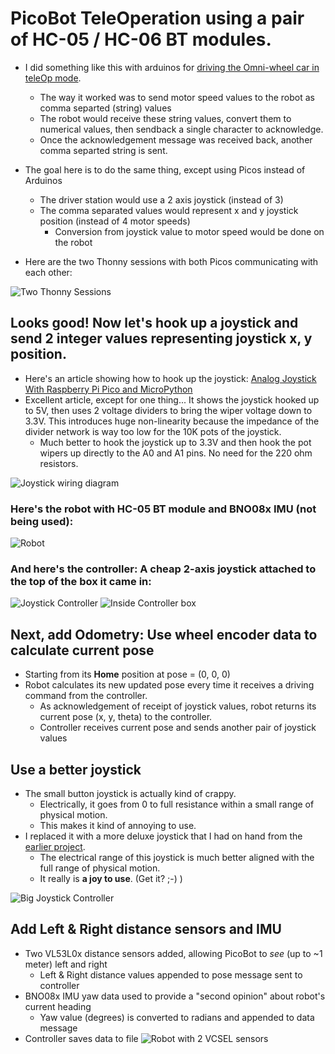 # PicoBot TeleOperation using a pair of HC-05 / HC-06 BT modules.

* I did something like this with arduinos for [driving the Omni-wheel car in teleOp mode](https://github.com/dblanding/teleOpOmniCar).
    * The way it worked was to send motor speed values to the robot as comma separted (string) values
    * The robot would receive these string values, convert them to numerical values, then sendback a single character to acknowledge.
    * Once the acknowledgement message was received back, another comma separted string is sent.

* The goal here is to do the same thing, except using Picos instead of Arduinos
    * The driver station would use a 2 axis joystick (instead of 3)
    * The comma separated values would represent x and y joystick position (instead of 4 motor speeds)
        * Conversion from joystick value to motor speed would be done on the robot
* Here are the two Thonny sessions with both Picos communicating with each other:

![Two Thonny Sessions](imgs/thonny_sessions.png)

## Looks good! Now let's hook up a joystick and send 2 integer values representing joystick x, y position.

* Here's an article showing how to hook up the joystick: [Analog Joystick With Raspberry Pi Pico and MicroPython](https://peppe8o.com/analog-joystick-with-raspberry-pi-pico-and-micropython/)
* Excellent article, except for one thing... It shows the joystick hooked up to 5V, then uses 2 voltage dividers to bring the wiper voltage down to 3.3V. This introduces huge non-linearity because the impedance of the divider network is way too low for the 10K pots of the joystick.
    * Much better to hook the joystick up to 3.3V and then hook the pot wipers up directly to the A0 and A1 pins. No need for the 220 ohm resistors.

![Joystick wiring diagram](imgs/joystick-wiring-diagram.png)

### Here's the robot with HC-05 BT module and BNO08x IMU (not being used):

![Robot](imgs/picobot.jpg)

### And here's the controller: A cheap 2-axis joystick attached to the top of the box it came in:

![Joystick Controller](imgs/controller.jpg)
![Inside Controller box](imgs/controller-open.jpg)

## Next, add Odometry: Use wheel encoder data to calculate current pose
* Starting from its **Home** position at pose = (0, 0, 0)
* Robot calculates its new updated pose every time it receives a driving command from the controller.
    * As acknowledgement of receipt of joystick values, robot returns its current pose (x, y, theta) to the controller.
    * Controller receives current pose and sends another pair of joystick values

## Use a better joystick
* The small button joystick is actually kind of crappy.
    * Electrically, it goes from 0 to full resistance within a small range of physical motion.
    * This makes it kind of annoying to use.
* I replaced it with a more deluxe joystick that I had on hand from the [earlier project](https://github.com/dblanding/teleOpOmniCar).
    * The electrical range of this joystick is much better aligned with the full range of physical motion.
    * It really is **a joy to use**. (Get it? ;-) )

![Big Joystick Controller](imgs/big_js_controller.jpg)

## Add Left & Right distance sensors and IMU
* Two VL53L0x distance sensors added, allowing PicoBot to *see* (up to ~1 meter) left and right
    * Left & Right distance values appended to pose message sent to controller
* BNO08x IMU yaw data used to provide a "second opinion" about robot's current heading
    * Yaw value (degrees) is converted to radians and appended to data message
* Controller saves data to file
![Robot with 2 VCSEL sensors](imgs/picobot_with_dist_sensors_imu.jpg)

